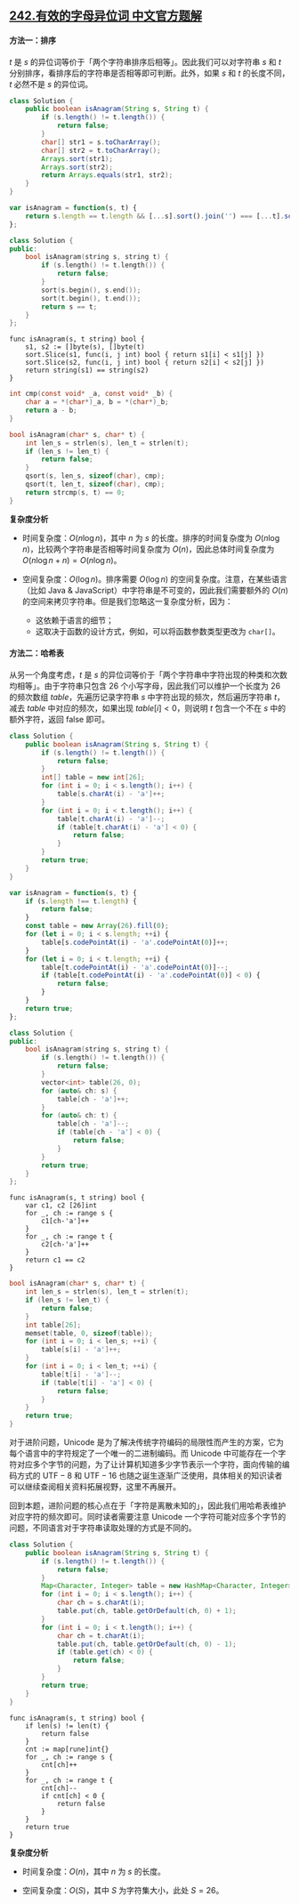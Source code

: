## [242.有效的字母异位词 中文官方题解](https://leetcode.cn/problems/valid-anagram/solutions/100000/you-xiao-de-zi-mu-yi-wei-ci-by-leetcode-solution)

#### 方法一：排序

$t$ 是 $s$ 的异位词等价于「两个字符串排序后相等」。因此我们可以对字符串 $s$ 和 $t$ 分别排序，看排序后的字符串是否相等即可判断。此外，如果 $s$ 和 $t$ 的长度不同，$t$ 必然不是 $s$ 的异位词。

```Java [sol1-Java]
class Solution {
    public boolean isAnagram(String s, String t) {
        if (s.length() != t.length()) {
            return false;
        }
        char[] str1 = s.toCharArray();
        char[] str2 = t.toCharArray();
        Arrays.sort(str1);
        Arrays.sort(str2);
        return Arrays.equals(str1, str2);
    }
}
```

```JavaScript [sol1-JavaScript]
var isAnagram = function(s, t) {
    return s.length == t.length && [...s].sort().join('') === [...t].sort().join('')
};
```

```C++ [sol1-C++]
class Solution {
public:
    bool isAnagram(string s, string t) {
        if (s.length() != t.length()) {
            return false;
        }
        sort(s.begin(), s.end());
        sort(t.begin(), t.end());
        return s == t;
    }
};
```

```Golang [sol1-Golang]
func isAnagram(s, t string) bool {
    s1, s2 := []byte(s), []byte(t)
    sort.Slice(s1, func(i, j int) bool { return s1[i] < s1[j] })
    sort.Slice(s2, func(i, j int) bool { return s2[i] < s2[j] })
    return string(s1) == string(s2)
}
```

```C [sol1-C]
int cmp(const void* _a, const void* _b) {
    char a = *(char*)_a, b = *(char*)_b;
    return a - b;
}

bool isAnagram(char* s, char* t) {
    int len_s = strlen(s), len_t = strlen(t);
    if (len_s != len_t) {
        return false;
    }
    qsort(s, len_s, sizeof(char), cmp);
    qsort(t, len_t, sizeof(char), cmp);
    return strcmp(s, t) == 0;
}
```

**复杂度分析**

* 时间复杂度：$O(n \log n)$，其中 $n$ 为 $s$ 的长度。排序的时间复杂度为 $O(n\log n)$，比较两个字符串是否相等时间复杂度为 $O(n)$，因此总体时间复杂度为 $O(n \log n+n)=O(n\log n)$。

* 空间复杂度：$O(\log n)$。排序需要 $O(\log n)$ 的空间复杂度。注意，在某些语言（比如 Java & JavaScript）中字符串是不可变的，因此我们需要额外的 $O(n)$ 的空间来拷贝字符串。但是我们忽略这一复杂度分析，因为：
   * 这依赖于语言的细节；
   * 这取决于函数的设计方式，例如，可以将函数参数类型更改为 `char[]`。

#### 方法二：哈希表

从另一个角度考虑，$t$ 是 $s$ 的异位词等价于「两个字符串中字符出现的种类和次数均相等」。由于字符串只包含 $26$ 个小写字母，因此我们可以维护一个长度为 $26$ 的频次数组 $\textit{table}$，先遍历记录字符串 $s$ 中字符出现的频次，然后遍历字符串 $t$，减去 $\textit{table}$ 中对应的频次，如果出现 $\textit{table}[i]<0$，则说明 $t$ 包含一个不在 $s$ 中的额外字符，返回 $\text{false}$ 即可。

```Java [sol2-Java]
class Solution {
    public boolean isAnagram(String s, String t) {
        if (s.length() != t.length()) {
            return false;
        }
        int[] table = new int[26];
        for (int i = 0; i < s.length(); i++) {
            table[s.charAt(i) - 'a']++;
        }
        for (int i = 0; i < t.length(); i++) {
            table[t.charAt(i) - 'a']--;
            if (table[t.charAt(i) - 'a'] < 0) {
                return false;
            }
        }
        return true;
    }
}
```

```JavaScript [sol2-JavaScript]
var isAnagram = function(s, t) {
    if (s.length !== t.length) {
        return false;
    }
    const table = new Array(26).fill(0);
    for (let i = 0; i < s.length; ++i) {
        table[s.codePointAt(i) - 'a'.codePointAt(0)]++;
    }
    for (let i = 0; i < t.length; ++i) {
        table[t.codePointAt(i) - 'a'.codePointAt(0)]--;
        if (table[t.codePointAt(i) - 'a'.codePointAt(0)] < 0) {
            return false;
        }
    }
    return true;
};
```

```C++ [sol2-C++]
class Solution {
public:
    bool isAnagram(string s, string t) {
        if (s.length() != t.length()) {
            return false;
        }
        vector<int> table(26, 0);
        for (auto& ch: s) {
            table[ch - 'a']++;
        }
        for (auto& ch: t) {
            table[ch - 'a']--;
            if (table[ch - 'a'] < 0) {
                return false;
            }
        }
        return true;
    }
};
```

```Golang [sol2-Golang]
func isAnagram(s, t string) bool {
    var c1, c2 [26]int
    for _, ch := range s {
        c1[ch-'a']++
    }
    for _, ch := range t {
        c2[ch-'a']++
    }
    return c1 == c2
}
```

```C [sol2-C]
bool isAnagram(char* s, char* t) {
    int len_s = strlen(s), len_t = strlen(t);
    if (len_s != len_t) {
        return false;
    }
    int table[26];
    memset(table, 0, sizeof(table));
    for (int i = 0; i < len_s; ++i) {
        table[s[i] - 'a']++;
    }
    for (int i = 0; i < len_t; ++i) {
        table[t[i] - 'a']--;
        if (table[t[i] - 'a'] < 0) {
            return false;
        }
    }
    return true;
}
```

对于进阶问题，$\text{Unicode}$ 是为了解决传统字符编码的局限性而产生的方案，它为每个语言中的字符规定了一个唯一的二进制编码。而 $\text{Unicode}$ 中可能存在一个字符对应多个字节的问题，为了让计算机知道多少字节表示一个字符，面向传输的编码方式的 $\text{UTF}-8$ 和 $\text{UTF}-16$ 也随之诞生逐渐广泛使用，具体相关的知识读者可以继续查阅相关资料拓展视野，这里不再展开。

回到本题，进阶问题的核心点在于「字符是离散未知的」，因此我们用哈希表维护对应字符的频次即可。同时读者需要注意 $\text{Unicode}$ 一个字符可能对应多个字节的问题，不同语言对于字符串读取处理的方式是不同的。

```Java [sol3-Java]
class Solution {
    public boolean isAnagram(String s, String t) {
        if (s.length() != t.length()) {
            return false;
        }
        Map<Character, Integer> table = new HashMap<Character, Integer>();
        for (int i = 0; i < s.length(); i++) {
            char ch = s.charAt(i);
            table.put(ch, table.getOrDefault(ch, 0) + 1);
        }
        for (int i = 0; i < t.length(); i++) {
            char ch = t.charAt(i);
            table.put(ch, table.getOrDefault(ch, 0) - 1);
            if (table.get(ch) < 0) {
                return false;
            }
        }
        return true;
    }
}
```

```Golang [sol3-Golang]
func isAnagram(s, t string) bool {
    if len(s) != len(t) {
        return false
    }
    cnt := map[rune]int{}
    for _, ch := range s {
        cnt[ch]++
    }
    for _, ch := range t {
        cnt[ch]--
        if cnt[ch] < 0 {
            return false
        }
    }
    return true
}
```

**复杂度分析**

* 时间复杂度：$O(n)$，其中 $n$ 为 $s$ 的长度。

* 空间复杂度：$O(S)$，其中 $S$ 为字符集大小，此处 $S=26$。